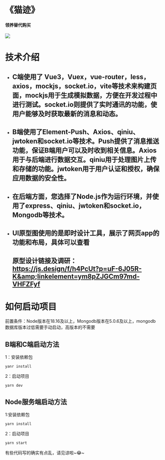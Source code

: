 #                                                     《猫迹》

####                                                                                             领养替代购买



![](https://img.js.design/assets/img/64d667e569fcf662f038d579.png#c512765708261ebb0185aed8bb49a9b6)

# 技术介绍

- ## C端使用了 Vue3，Vuex，vue-router，less，axios，mockjs，socket.io，vite等技术来构建页面，mockjs用于生成模拟数据，方便在开发过程中进行测试。socket.io则提供了实时通讯的功能，使用户能够及时获取最新的消息和动态。

  

- ## B端使用了Element-Push、Axios、qiniu、jwtoken和socket.io等技术。Push提供了消息推送功能，保证B端用户可以及时收到相关信息。Axios用于与后端进行数据交互。qiniu用于处理图片上传和存储的功能。jwtoken用于用户认证和授权，确保应用数据的安全性。

  ## 

- ## 在后端方面，您选择了Node.js作为运行环境，并使用了express、qiniu、jwtoken和socket.io，Mongodb等技术。

  

- ## UI原型图使用的是即时设计工具，展示了网页app的功能和布局，具体可以查看  

  ## 原型设计链接及调研：https://js.design/f/h4PcUt?p=uF-6J05R-K&amp;linkelement=ym8pZJGCm97md-VHFZFyf










# 如何启动项目

前置条件：Node版本在18.16及以上，Mongodb版本在5.0.6及以上，mongodb数据库版本过低需要手动启动，高版本的不需要



## B端和C端启动方法

1：安装依赖包

```；
yanr install  
```

2：启动项目

```
yarn dev
```





## Node服务端启动方法

1:安装依赖包

```
yarn install 
```

2：启动项目

```
yarn start
```



有些代码写的确实有点乱，请见谅啦~😂~
